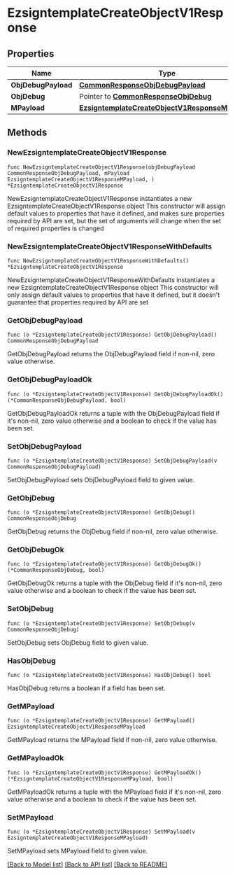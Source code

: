 # EzsigntemplateCreateObjectV1Response

## Properties

Name | Type | Description | Notes
------------ | ------------- | ------------- | -------------
**ObjDebugPayload** | [**CommonResponseObjDebugPayload**](CommonResponseObjDebugPayload.md) |  | 
**ObjDebug** | Pointer to [**CommonResponseObjDebug**](CommonResponseObjDebug.md) |  | [optional] 
**MPayload** | [**EzsigntemplateCreateObjectV1ResponseMPayload**](EzsigntemplateCreateObjectV1ResponseMPayload.md) |  | 

## Methods

### NewEzsigntemplateCreateObjectV1Response

`func NewEzsigntemplateCreateObjectV1Response(objDebugPayload CommonResponseObjDebugPayload, mPayload EzsigntemplateCreateObjectV1ResponseMPayload, ) *EzsigntemplateCreateObjectV1Response`

NewEzsigntemplateCreateObjectV1Response instantiates a new EzsigntemplateCreateObjectV1Response object
This constructor will assign default values to properties that have it defined,
and makes sure properties required by API are set, but the set of arguments
will change when the set of required properties is changed

### NewEzsigntemplateCreateObjectV1ResponseWithDefaults

`func NewEzsigntemplateCreateObjectV1ResponseWithDefaults() *EzsigntemplateCreateObjectV1Response`

NewEzsigntemplateCreateObjectV1ResponseWithDefaults instantiates a new EzsigntemplateCreateObjectV1Response object
This constructor will only assign default values to properties that have it defined,
but it doesn't guarantee that properties required by API are set

### GetObjDebugPayload

`func (o *EzsigntemplateCreateObjectV1Response) GetObjDebugPayload() CommonResponseObjDebugPayload`

GetObjDebugPayload returns the ObjDebugPayload field if non-nil, zero value otherwise.

### GetObjDebugPayloadOk

`func (o *EzsigntemplateCreateObjectV1Response) GetObjDebugPayloadOk() (*CommonResponseObjDebugPayload, bool)`

GetObjDebugPayloadOk returns a tuple with the ObjDebugPayload field if it's non-nil, zero value otherwise
and a boolean to check if the value has been set.

### SetObjDebugPayload

`func (o *EzsigntemplateCreateObjectV1Response) SetObjDebugPayload(v CommonResponseObjDebugPayload)`

SetObjDebugPayload sets ObjDebugPayload field to given value.


### GetObjDebug

`func (o *EzsigntemplateCreateObjectV1Response) GetObjDebug() CommonResponseObjDebug`

GetObjDebug returns the ObjDebug field if non-nil, zero value otherwise.

### GetObjDebugOk

`func (o *EzsigntemplateCreateObjectV1Response) GetObjDebugOk() (*CommonResponseObjDebug, bool)`

GetObjDebugOk returns a tuple with the ObjDebug field if it's non-nil, zero value otherwise
and a boolean to check if the value has been set.

### SetObjDebug

`func (o *EzsigntemplateCreateObjectV1Response) SetObjDebug(v CommonResponseObjDebug)`

SetObjDebug sets ObjDebug field to given value.

### HasObjDebug

`func (o *EzsigntemplateCreateObjectV1Response) HasObjDebug() bool`

HasObjDebug returns a boolean if a field has been set.

### GetMPayload

`func (o *EzsigntemplateCreateObjectV1Response) GetMPayload() EzsigntemplateCreateObjectV1ResponseMPayload`

GetMPayload returns the MPayload field if non-nil, zero value otherwise.

### GetMPayloadOk

`func (o *EzsigntemplateCreateObjectV1Response) GetMPayloadOk() (*EzsigntemplateCreateObjectV1ResponseMPayload, bool)`

GetMPayloadOk returns a tuple with the MPayload field if it's non-nil, zero value otherwise
and a boolean to check if the value has been set.

### SetMPayload

`func (o *EzsigntemplateCreateObjectV1Response) SetMPayload(v EzsigntemplateCreateObjectV1ResponseMPayload)`

SetMPayload sets MPayload field to given value.



[[Back to Model list]](../README.md#documentation-for-models) [[Back to API list]](../README.md#documentation-for-api-endpoints) [[Back to README]](../README.md)


